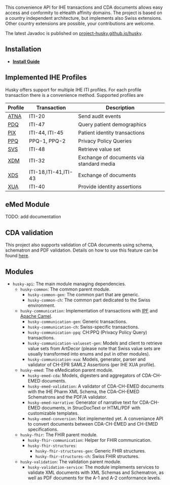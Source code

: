 This convenience API for IHE transactions and CDA documents allows easy access and conformity to eHealth affinity domains. The project is based on a country independent architecture, but implements also Swiss extensions. Other country extensions are possible, your contributions are welcome. 

The latest Javadoc is published on <a href="https://project-husky.github.io/husky/">project-husky.github.io/husky</a>.

## Installation

- **[Install Guide](docs/Installation.md)**

## Implemented IHE Profiles

Husky offers support for multiple IHE ITI profiles. For each profile transaction there is a convenience method. Supported profiles are

| Profile             | Transaction          | Description                              |
| ------------------- | -------------------- | ---------------------------------------- |
| [ATNA](docs/ATNA.md)| ITI-20               | Send audit events                        |
| [PDQ](docs/PDQ.md)  | ITI-47               | Query patient demographics               |
| [PIX](docs/PIX.md)  | ITI-44, ITI-45       | Patient identity transactions            |
| [PPQ](docs/PPQ.md)  | PPQ-1, PPQ-2         | Privacy Policy Queries                   |
| [SVS](docs/SVS.md)  | ITI-48               | Retrieve value set                       |
| [XDM](docs/XDM.md)  | ITI-32               | Exchange of documents via standard media |
| [XDS](docs/XDS.md)  | ITI-18,ITI-41,ITI-43 | Exchange of documents                    |
| [XUA](docs/XUA.md)  | ITI-40               | Provide identity assertions              |


## eMed Module
TODO: add documentation

## CDA validation

This project also supports validation of CDA documents using schema, schematron and PDF validation. Details on how to use this feature can be found [here](docs/CDA_Validation.md).
## Modules

* `husky-api`: The main module managing dependencies.
  * `husky-common`: The common parent module.
    * `husky-common-gen`: The common part that are generic.
    * `husky-common-ch`: The common part dedicated to the Swiss environment.
  * `husky-communication`: Implementation of transactions with [IPF](https://github.com/oehf/ipf) and [Apache Camel](https://github.com/apache/camel).
    * `husky-communication-gen`: Generic transactions.
    * `husky-communication-ch`: Swiss-specific transactions.
    * `husky-communication-ppq`: CH:PPQ (Privacy Policy Query) transactions.
    * `husky-communication-valueset-gen`: Models and client to retrieve value sets from ArtDecor (please note that Swiss value sets are usually transformed into enums and put in other modules).
    * `husky-communication-xua`: Models, generator, parser and validator of CH-EPR SAML2 Assertions (per IHE XUA profile).
  * `husky-emed`: The eMedication parent module.
    * `husky-emed-cda`: Models, digesters and aggregators of CDA-CH-EMED documents.
    * `husky-emed-validation`: A validator of CDA-CH-EMED documents with the IHE Pharm XML Schema, the CDA-CH-EMED Schematrons and the PDF/A validator.
    * `husky-emed-narrative`: Generator of narrative text for CDA-CH-EMED documents, in StrucDocText or HTML/PDF with customizable templates.
    * `husky-emed-conversion`: Not implemented yet. A conveniance API to convert documents between CDA-CH-EMED and CH-EMED specifications.
  * `husky-fhir`: The FHIR parent module.
    * `husky-fhir-communication`: Helper for FHIR communication.
    * `husky-fhir-structures`: 
      * `husky-fhir-structures-gen`: Generic FHIR structures.
      * `husky-fhir-structures-ch`: Swiss FHIR structures.
  * `husky-validation`: The validation parent module.
    * `husky-validation-service`: The module implements services to validate XML documents with XML Schemas and Schematron, as well as PDF documents for the A-1 and A-2 conformance levels.

